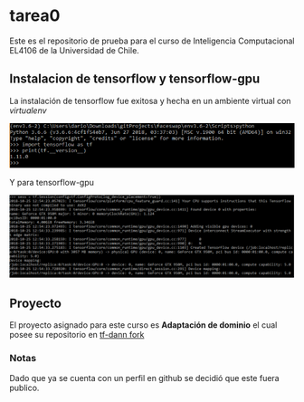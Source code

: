 # tarea0

Este es el repositorio de prueba para el curso de Inteligencia Computacional EL4106 de la Universidad de Chile.

## Instalacion de tensorflow y tensorflow-gpu

La instalación de tensorflow fue exitosa y hecha en un ambiente virtual con *virtualenv*

![tensorflow](https://raw.githubusercontent.com/dario617/tarea0/master/tf.PNG)

Y para tensorflow-gpu

![tensorflow-gpu](https://raw.githubusercontent.com/dario617/tarea0/master/tf-gpu.PNG)

## Proyecto

El proyecto asignado para este curso es **Adaptación de dominio** el cual posee su repositorio en [tf-dann fork](https://github.com/dario617/tf-dann)

### Notas

Dado que ya se cuenta con un perfil en github se decidió que este fuera publico.
